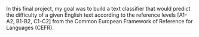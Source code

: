 In this final project, my goal was to build a text classifier that would predict the difficulty of a given English text according to the reference levels [A1-A2, B1-B2, C1-C2] from the Common European Framework of Reference for Languages (CEFR).

